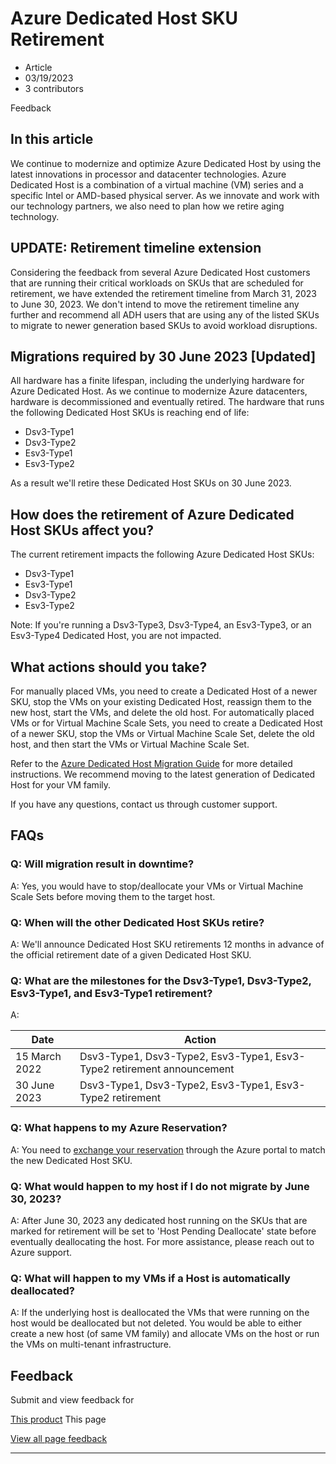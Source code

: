 # Azure Dedicated Host SKU Retirement

* Article
* 03/19/2023
* 3 contributors

Feedback

## In this article

We continue to modernize and optimize Azure Dedicated Host by using the latest innovations in processor and datacenter technologies. Azure Dedicated Host is a combination of a virtual machine (VM) series and a specific Intel or AMD-based physical server. As we innovate and work with our technology partners, we also need to plan how we retire aging technology.

## UPDATE: Retirement timeline extension

Considering the feedback from several Azure Dedicated Host customers that are running their critical workloads on SKUs that are scheduled for retirement, we have extended the retirement timeline from March 31, 2023 to June 30, 2023.
We don't intend to move the retirement timeline any further and recommend all ADH users that are using any of the listed SKUs to migrate to newer generation based SKUs to avoid workload disruptions.

## Migrations required by 30 June 2023 [Updated]

All hardware has a finite lifespan, including the underlying hardware for Azure Dedicated Host. As we continue to modernize Azure datacenters, hardware is decommissioned and eventually retired. The hardware that runs the following Dedicated Host SKUs is reaching end of life:

* Dsv3-Type1
* Dsv3-Type2
* Esv3-Type1
* Esv3-Type2

As a result we'll retire these Dedicated Host SKUs on 30 June 2023.

## How does the retirement of Azure Dedicated Host SKUs affect you?

The current retirement impacts the following Azure Dedicated Host SKUs:

* Dsv3-Type1
* Esv3-Type1
* Dsv3-Type2
* Esv3-Type2

Note: If you're running a Dsv3-Type3, Dsv3-Type4, an Esv3-Type3, or an Esv3-Type4 Dedicated Host, you are not impacted.

## What actions should you take?

For manually placed VMs, you need to create a Dedicated Host of a newer SKU, stop the VMs on your existing Dedicated Host, reassign them to the new host, start the VMs, and delete the old host. For automatically placed VMs or for Virtual Machine Scale Sets, you need to create a Dedicated Host of a newer SKU, stop the VMs or Virtual Machine Scale Set, delete the old host, and then start the VMs or Virtual Machine Scale Set.

Refer to the [Azure Dedicated Host Migration Guide](dedicated-host-migration-guide) for more detailed instructions. We recommend moving to the latest generation of Dedicated Host for your VM family.

If you have any questions, contact us through customer support.

## FAQs

### Q: Will migration result in downtime?

A: Yes, you would have to stop/deallocate your VMs or Virtual Machine Scale Sets before moving them to the target host.

### Q: When will the other Dedicated Host SKUs retire?

A: We'll announce Dedicated Host SKU retirements 12 months in advance of the official retirement date of a given Dedicated Host SKU.

### Q: What are the milestones for the Dsv3-Type1, Dsv3-Type2, Esv3-Type1, and Esv3-Type1 retirement?

A:

| Date | Action |
| --- | --- |
| 15 March 2022 | Dsv3-Type1, Dsv3-Type2, Esv3-Type1, Esv3-Type2 retirement announcement |
| 30 June 2023 | Dsv3-Type1, Dsv3-Type2, Esv3-Type1, Esv3-Type2 retirement |

### Q: What happens to my Azure Reservation?

A: You need to [exchange your reservation](../cost-management-billing/reservations/exchange-and-refund-azure-reservations#how-to-exchange-or-refund-an-existing-reservation) through the Azure portal to match the new Dedicated Host SKU.

### Q: What would happen to my host if I do not migrate by June 30, 2023?

A: After June 30, 2023 any dedicated host running on the SKUs that are marked for retirement will be set to 'Host Pending Deallocate' state before eventually deallocating the host. For more assistance, please reach out to Azure support.

### Q: What will happen to my VMs if a Host is automatically deallocated?

A: If the underlying host is deallocated the VMs that were running on the host would be deallocated but not deleted. You would be able to either create a new host (of same VM family) and allocate VMs on the host or run the VMs on multi-tenant infrastructure.

## Feedback

Submit and view feedback for

[This product](https://feedback.azure.com/d365community/forum/ec2f1827-be25-ec11-b6e6-000d3a4f0f1c)
This page

[View all page feedback](https://github.com/MicrosoftDocs/azure-docs/issues)

---
